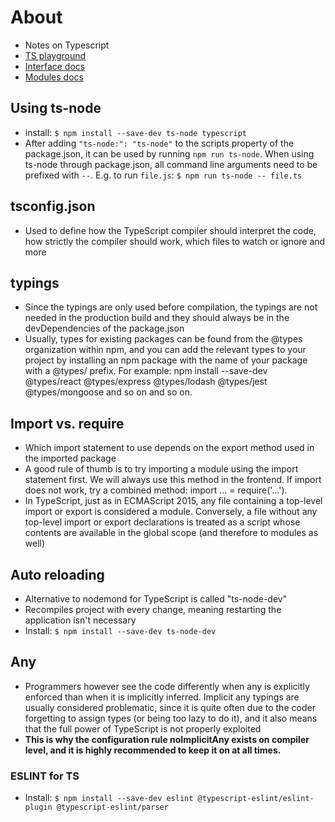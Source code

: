 # About
* Notes on Typescript
* [TS playground](https://www.typescriptlang.org/play)
* [Interface docs](https://www.typescriptlang.org/docs/handbook/interfaces.html)
* [Modules docs](https://www.typescriptlang.org/docs/handbook/modules.html)

## Using ts-node
* install: `$ npm install --save-dev ts-node typescript`
* After adding `"ts-node:": "ts-node"` to the scripts property of the package.json, it can be used by running `npm run ts-node`. When using ts-node through package.json, all command line arguments need to be prefixed with `--`. E.g. to run `file.js`: `$ npm run ts-node -- file.ts`

## tsconfig.json
* Used to define how the TypeScript compiler should interpret the code, how strictly the compiler should work, which files to watch or ignore and more

## typings
* Since the typings are only used before compilation, the typings are not needed in the production build and they should always be in the devDependencies of the package.json
* Usually, types for existing packages can be found from the @types organization within npm, and you can add the relevant types to your project by installing an npm package with the name of your package with a @types/ prefix. For example: npm install --save-dev @types/react @types/express @types/lodash @types/jest @types/mongoose and so on and so on.

## Import vs. require
* Which import statement to use depends on the export method used in the imported package
* A good rule of thumb is to try importing a module using the import statement first. We will always use this method in the frontend. If import does not work, try a combined method: import ... = require('...').
* In TypeScript, just as in ECMAScript 2015, any file containing a top-level import or export is considered a module. Conversely, a file without any top-level import or export declarations is treated as a script whose contents are available in the global scope (and therefore to modules as well)

## Auto reloading
* Alternative to nodemond for TypeScript is called "ts-node-dev"
* Recompiles project with every change, meaning restarting the application isn't necessary 
* Install: `$ npm install --save-dev ts-node-dev`

## Any
* Programmers however see the code differently when any is explicitly enforced than when it is implicitly inferred. Implicit any typings are usually considered problematic, since it is quite often due to the coder forgetting to assign types (or being too lazy to do it), and it also means that the full power of TypeScript is not properly exploited
* **This is why the configuration rule noImplicitAny exists on compiler level, and it is highly recommended to keep it on at all times.**

### ESLINT for TS
* Install: `$ npm install --save-dev eslint @typescript-eslint/eslint-plugin @typescript-eslint/parser`
